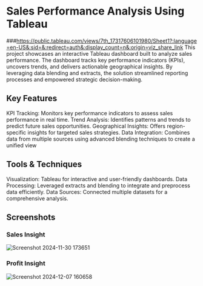 # Sales Performance Analysis Using Tableau
###https://public.tableau.com/views/7th_17317606101980/Sheet1?:language=en-US&:sid=&:redirect=auth&:display_count=n&:origin=viz_share_link
This project showcases an interactive Tableau dashboard built to analyze sales performance. The dashboard tracks key performance indicators (KPIs), uncovers trends, and delivers actionable geographical insights. By leveraging data blending and extracts, the solution streamlined reporting processes and empowered strategic decision-making.

## Key Features
KPI Tracking: Monitors key performance indicators to assess sales performance in real time.
Trend Analysis: Identifies patterns and trends to predict future sales opportunities.
Geographical Insights: Offers region-specific insights for targeted sales strategies.
Data Integration: Combines data from multiple sources using advanced blending techniques to create a unified view

## Tools & Techniques
Visualization: Tableau for interactive and user-friendly dashboards.
Data Processing: Leveraged extracts and blending to integrate and preprocess data efficiently.
Data Sources: Connected multiple datasets for a comprehensive analysis.

## Screenshots
### Sales Insight
![Screenshot 2024-11-30 173651](https://github.com/user-attachments/assets/67be00df-c0a4-4e21-a9db-bc4d4eeba525)
### Profit Insight
![Screenshot 2024-12-07 160658](https://github.com/user-attachments/assets/999a8077-f66a-4a1e-8873-e4f749e7c535)






